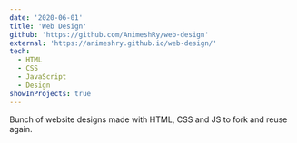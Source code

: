 ```yaml
---
date: '2020-06-01'
title: 'Web Design'
github: 'https://github.com/AnimeshRy/web-design'
external: 'https://animeshry.github.io/web-design/'
tech:
  - HTML
  - CSS
  - JavaScript
  - Design
showInProjects: true
---
```


Bunch of website designs made with HTML, CSS and JS to fork and reuse again.
